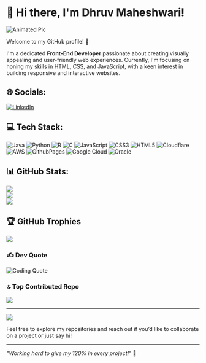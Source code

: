 # 👋 Hi there, I'm **Dhruv Maheshwari**!

![Animated Pic](https://cdn.dribbble.com/users/1162077/screenshots/3848914/programmer.gif) <!-- Your animated image -->

Welcome to my GitHub profile! 🎉

I'm a dedicated **Front-End Developer** passionate about creating visually appealing and user-friendly web experiences. Currently, I'm focusing on honing my skills in HTML, CSS, and JavaScript, with a keen interest in building responsive and interactive websites.

## 🌐 Socials:
[![LinkedIn](https://img.shields.io/badge/LinkedIn-%230077B5.svg?logo=linkedin&logoColor=white)](https://www.linkedin.com/in/dhruv-maheshwari-ba58b7259/) 

## 💻 Tech Stack:
![Java](https://img.shields.io/badge/java-%23ED8B00.svg?style=for-the-badge&logo=openjdk&logoColor=white) ![Python](https://img.shields.io/badge/python-3670A0?style=for-the-badge&logo=python&logoColor=ffdd54) ![R](https://img.shields.io/badge/r-%23276DC3.svg?style=for-the-badge&logo=r&logoColor=white) ![C](https://img.shields.io/badge/c-%2300599C.svg?style=for-the-badge&logo=c&logoColor=white) ![JavaScript](https://img.shields.io/badge/javascript-%23323330.svg?style=for-the-badge&logo=javascript&logoColor=%23F7DF1E) ![CSS3](https://img.shields.io/badge/css3-%231572B6.svg?style=for-the-badge&logo=css3&logoColor=white) ![HTML5](https://img.shields.io/badge/html5-%23E34F26.svg?style=for-the-badge&logo=html5&logoColor=white) ![Cloudflare](https://img.shields.io/badge/Cloudflare-F38020?style=for-the-badge&logo=Cloudflare&logoColor=white) ![AWS](https://img.shields.io/badge/AWS-%23FF9900.svg?style=for-the-badge&logo=amazon-aws&logoColor=white) ![GithubPages](https://img.shields.io/badge/github%20pages-121013?style=for-the-badge&logo=github&logoColor=white) ![Google Cloud](https://img.shields.io/badge/GoogleCloud-%234285F4.svg?style=for-the-badge&logo=google-cloud&logoColor=white) ![Oracle](https://img.shields.io/badge/Oracle-F80000?style=for-the-badge&logo=oracle&logoColor=white)

## 📊 GitHub Stats:
![](https://github-readme-stats.vercel.app/api?username=Dhruv15112004&theme=dark&hide_border=false&include_all_commits=false&count_private=false)<br/>
![](https://github-readme-streak-stats.herokuapp.com/?user=Dhruv15112004&theme=dark&hide_border=false)<br/>
![](https://github-readme-stats.vercel.app/api/top-langs/?username=Dhruv15112004&theme=dark&hide_border=false&include_all_commits=false&count_private=false&layout=compact)

## 🏆 GitHub Trophies
![](https://github-profile-trophy.vercel.app/?username=Dhruv15112004&theme=radical&no-frame=false&no-bg=true&margin-w=4)

### ✍️ Dev Quote
![Coding Quote](https://www.codecademy.com/resources/blog/wp-content/uploads/2024/01/Chris-Pine-quote.png?w=800)

### 🔝 Top Contributed Repo
![](https://github-contributor-stats.vercel.app/api?username=Dhruv15112004&limit=5&theme=dark&combine_all_yearly_contributions=true)

---
[![](https://visitcount.itsvg.in/api?id=Dhruv15112004&icon=0&color=0)](https://visitcount.itsvg.in)

<!-- Proudly created with GPRM ( https://gprm.itsvg.in ) -->
Feel free to explore my repositories and reach out if you’d like to collaborate on a project or just say hi!

---

*"Working hard to give my 120% in every project!"* 💪

